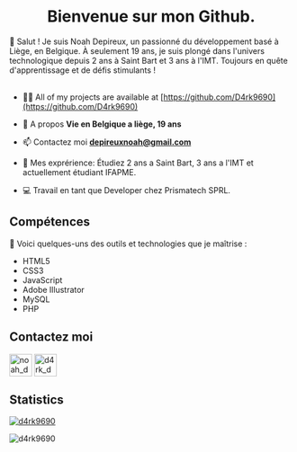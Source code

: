 <h1 align="center">Bienvenue sur mon Github.</h1>
👋 Salut ! Je suis Noah Depireux, un passionné du développement basé à Liège, en Belgique. À seulement 19 ans, je suis plongé dans l'univers technologique depuis 2 ans à Saint Bart et 3 ans à l'IMT. Toujours en quête d'apprentissage et de défis stimulants !
</br>
</br>

- 👨‍💻 All of my projects are available at [https://github.com/D4rk9690](https://github.com/D4rk9690)

- 💬 A propos **Vie en Belgique a liège, 19 ans**

- 📫 Contactez moi **depireuxnoah@gmail.com**

- 📄 Mes exprérience: Étudiez 2 ans a Saint Bart, 3 ans a l'IMT et actuellement étudiant IFAPME.

- 💻 Travail en tant que Developer chez Prismatech SPRL.


## Compétences
🚀 Voici quelques-uns des outils et technologies que je maîtrise :
- HTML5
- CSS3
- JavaScript
- Adobe Illustrator
- MySQL
- PHP

  
## Contactez moi
<p align="left">
<a href="https://www.linkedin.com/in/noah-depireux/" target="blank"><img align="center" src="https://media.discordapp.net/attachments/852924244185710613/1138841467129958512/icons8-linkedin-96.png" alt="noah_dep" height="40" width="40" /></a>
<a href="https://instagram.com/noah_dep" target="blank"><img align="center" src="https://media.discordapp.net/attachments/852924244185710613/1138841467759120384/icons8-instagram-96.png" alt="d4rk_dev" height="40" width="40" /></a>
</p>


## Statistics

<p align="left"> <a href="https://github.com/ryo-ma/github-profile-trophy"><img src="https://github-profile-trophy.vercel.app/?username=d4rk9690" alt="d4rk9690" /></a> </p>
<p align="left"> <img src="https://komarev.com/ghpvc/?username=d4rk9690&label=Profile%20views&color=0e75b6&style=flat" alt="d4rk9690" /> </p>
